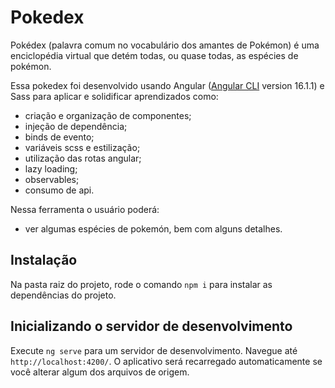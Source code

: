 # Pokedex
Pokédex (palavra comum no vocabulário dos amantes de Pokémon) é uma enciclopédia virtual que detém todas, ou quase todas, as espécies de pokémon.

Essa pokedex foi desenvolvido usando Angular ([Angular CLI](https://github.com/angular/angular-cli) version 16.1.1) e Sass para aplicar e solidificar aprendizados como:

  - criação e organização de componentes;
  - injeção de dependência;
  - binds de evento;
  - variáveis scss e estilização;
  - utilização das rotas angular;
  - lazy loading;
  - observables;
  - consumo de api.

 Nessa ferramenta o usuário poderá: 
 
  - ver algumas espécies de pokemón, bem com alguns detalhes.

## Instalação

Na pasta raiz do projeto, rode o comando `npm i` para instalar as dependências do projeto.

## Inicializando o servidor de desenvolvimento

Execute `ng serve` para um servidor de desenvolvimento. Navegue até `http://localhost:4200/`. O aplicativo será recarregado automaticamente se você alterar algum dos arquivos de origem.

